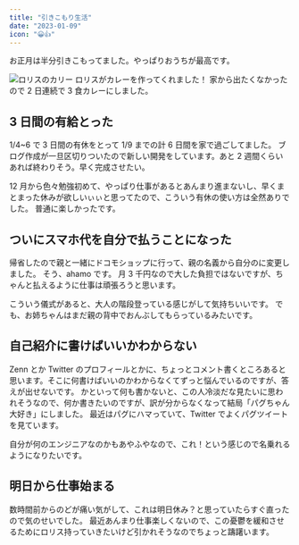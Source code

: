 ```yaml
---
title: "引きこもり生活"
date: "2023-01-09"
icon: "😀👍"
---
```


お正月は半分引きこもってました。やっぱりおうちが最高です。

![ロリスのカリー](https://drive.google.com/uc?export=view&id=1i__yOR1U9Ykooy1CV6dLW2JWVaggi336)
ロリスがカレーを作ってくれました！
家から出たくなかったので 2 日連続で 3 食カレーにしました。

## 3 日間の有給とった

1/4~6 で 3 日間の有休をとって 1/9 までの計 6 日間を家で過ごしてました。
ブログ作成が一旦区切りついたので新しい開発をしています。あと 2 週間くらいあれば終わりそう。早く完成させたい。

12 月から色々勉強初めて、やっぱり仕事があるとあんまり進まないし、早くまとまった休みが欲しいぃぃと思ってたので、こういう有休の使い方は全然ありでした。
普通に楽しかったです。

## ついにスマホ代を自分で払うことになった

帰省したので親と一緒にドコモショップに行って、親の名義から自分のに変更しました。
そう、ahamo です。
月 3 千円なので大した負担ではないですが、ちゃんと払えるように仕事は頑張ろうと思います。

こういう儀式があると、大人の階段登っている感じがして気持ちいいです。
でも、お姉ちゃんはまだ親の背中でおんぶしてもらっているみたいです。

## 自己紹介に書けばいいかわからない

Zenn とか Twitter のプロフィールとかに、ちょっとコメント書くところあると思います。そこに何書けばいいのかわからなくてずっと悩んでいるのですが、答えが出せないです。
かといって何も書かないと、この人冷淡だな見たいに思われそうなので、何か書きたいのですが、訳が分からなくなって結局「パグちゃん大好き」にしました。
最近はパグにハマっていて、Twitter でよくパグツイートを見ています。

自分が何のエンジニアなのかもあやふやなので、これ！という感じので名乗れるようになりたいです。

## 明日から仕事始まる

数時間前からのどが痛い気がして、これは明日休み？と思っていたらすぐ直ったので気のせいでした。
最近あんまり仕事楽しくないので、この憂鬱を緩和させるためにロリス持っていきたいけど引かれそうなのでちょっと躊躇います。
